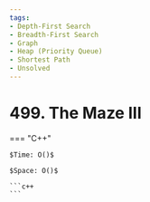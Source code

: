```yaml
---
tags:
- Depth-First Search
- Breadth-First Search
- Graph
- Heap (Priority Queue)
- Shortest Path
- Unsolved
---
```



# 499. The Maze III

=== "C++"

    $Time: O()$

    $Space: O()$

    ```c++
    ```